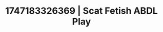 ---
categories:
- Ass worship
- Babysitter scenario
- MILF fantasy
- Ebony
- Lustful close-up
image: /assets/images/1747183326369.webp
layout: post
seo:
  description: Featured content with artistic ABDL Play, Scat Fetish. HD images available.
  keywords: ABDL Play, Scat Fetish
  og_image: /assets/images/1747183326369.webp
  schema_type: VisualArtwork
tags:
- ABDL Play
- '#1747183326369'
- Scat Fetish
title: 1747183326369 | Scat Fetish ABDL Play
---